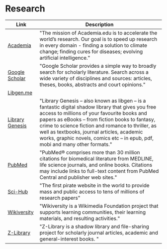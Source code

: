 # Research  

| Link | Description | 
|-|-|
| [Academia](https://www.academia.edu/) | "The mission of Academia.edu is to accelerate the world’s research. Our goal is to speed up research in every domain - finding a solution to climate change; finding cures for diseases; evolving artificial intelligence." | 
| [Google Scholar](https://scholar.google.com/) | "Google Scholar provides a simple way to broadly search for scholarly literature. Search across a wide variety of disciplines and sources: articles, theses, books, abstracts and court opinions." |
| [Libgen.me](https://libgen.me/) | |
| [Library Genesis](https://librarygenesis.net/) | "Library Genesis – also known as libgen – is a fantastic digital shadow library that gives you free access to millions of your favourite books and papers as eBooks – from fiction books to fantasy, crime to science fiction and romance to thriller, as well as textbooks, journal articles, academic works, graphic novels, comics etc – in epub, pdf, mobi and many other formats." |
| [PubMed](https://pubmed.ncbi.nlm.nih.gov/) | "PubMed® comprises more than 30 million citations for biomedical literature from MEDLINE, life science journals, and online books. Citations may include links to full-text content from PubMed Central and publisher web sites." |
| [Sci-Hub](https://sci-hub.se/) | "The first pirate website in the world to provide mass and public access to tens of millions of research papers" |
| [Wikiversity](https://www.wikiversity.org/) | "Wikiversity is a Wikimedia Foundation project that supports learning communities, their learning materials, and resulting activities." |
| [Z-Library](https://z-lib.org/) | "Z-Library is a shadow library and file-sharing project for scholarly journal articles, academic and general-interest books. " |
